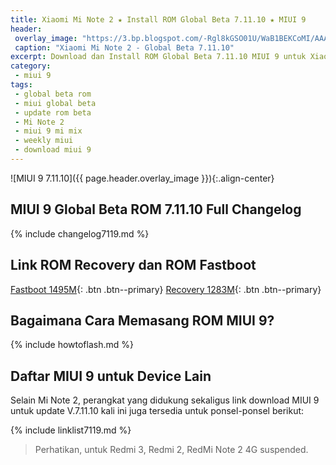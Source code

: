 ```yaml
---
title: Xiaomi Mi Note 2 ★ Install ROM Global Beta 7.11.10 ★ MIUI 9
header:
 overlay_image: "https://3.bp.blogspot.com/-Rgl8kGSO01U/WaB1BEKCoMI/AAAAAAAAL28/eUTsqizF7cEaAHG0MektW6ctRQufVh68ACLcBGAs/s1600/miui-9.png"
 caption: "Xiaomi Mi Note 2 - Global Beta 7.11.10"
excerpt: Download dan Install ROM Global Beta 7.11.10 MIUI 9 untuk Xiaomi Mi Note 2
category:
 - miui 9
tags:
 - global beta rom
 - miui global beta
 - update rom beta
 - Mi Note 2
 - miui 9 mi mix
 - weekly miui
 - download miui 9
---
```

![MIUI 9 7.11.10]({{ page.header.overlay_image }}){:.align-center}
## MIUI 9 Global Beta ROM 7.11.10 Full Changelog

{% include changelog7119.md %}

## Link ROM Recovery dan ROM Fastboot

[Fastboot 1495M](/bigota?ver=7.11.10&type=scorpio_global_images&name=20171110.0000.00_7.0_global_8915764711.tgz.tgz&size=1495M){: .btn .btn--primary} [Recovery 1283M](/bigota?ver=7.11.10&type=miui_MINote2Global&name=7fb5373a7b_6.0.zip&size=1283M){: .btn .btn--primary}

## Bagaimana Cara Memasang ROM MIUI 9?

{% include howtoflash.md %}

## Daftar MIUI 9 untuk Device Lain

Selain Mi Note 2, perangkat yang didukung sekaligus link download MIUI 9 untuk update V.7.11.10 kali ini juga tersedia untuk ponsel-ponsel berikut:

{% include linklist7119.md %}

> Perhatikan, untuk Redmi 3, Redmi 2, RedMi Note 2 4G suspended.
